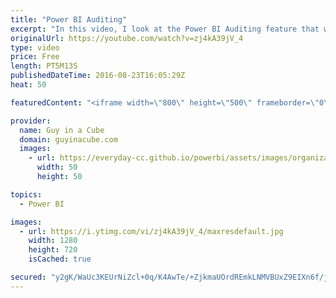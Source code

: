 ```yaml
---
title: "Power BI Auditing"
excerpt: "In this video, I look at the Power BI Auditing feature that was made available a few weeks ago. I show how to turn it on and how to search. This can be helpful with understanding who is doing what within your organization.  Offical Docs: https://powerbi.microsoft.com/en-us/documentation/powerbi-admin-auditing/"
originalUrl: https://youtube.com/watch?v=zj4kA39jV_4
type: video
price: Free
length: PT5M13S
publishedDateTime: 2016-08-23T16:05:29Z
heat: 50

featuredContent: "<iframe width=\"800\" height=\"500\" frameborder=\"0\" src=\"https://www.youtube.com/embed/zj4kA39jV_4\" allow=\"accelerometer; autoplay; encrypted-media; gyroscope; picture-in-picture\" allowfullscreen></iframe>"

provider:
  name: Guy in a Cube
  domain: guyinacube.com
  images:
    - url: https://everyday-cc.github.io/powerbi/assets/images/organizations/guyinacube.com-50x50.jpg
      width: 50
      height: 50

topics:
  - Power BI

images:
  - url: https://i.ytimg.com/vi/zj4kA39jV_4/maxresdefault.jpg
    width: 1280
    height: 720
    isCached: true

secured: "y2gK/WaUc3KEUrNiZcl+0q/K4AwTe/+ZjkmaUOrdREmkLNMVBUxZ9EIXn6f/jDlH2ChAIpHFg+Fi915ODX6JhX+Z22r7SThHswh+LjEIV7GbDIgJgcG9QyZzQ+fJ2vYqbwLxK43J5pafLhGawIK1BxY/Q5CR/JfscQFOFVvunw7FtJBHaoyzza9NXXPsQsZRoNXLQk8Xo/BnglIh0ibF8T5AkdKcn/m9WmuhNYI0uN8jv/VvQDhzf5OlQSgxDzzz638ldr0cRITNL+O9No5B1sOOnHqfQMUp0iXSYi6U82YUrCzuIsG2657qwoUznIO+olEko/mMtZpjdyuQl2kT0vVMLImltHozrXgFlD3R3ualqEYBbQcVjsiyQX4Cc+fi4P37CFAvM6CQsDp4y0lJarl9MENRTWfPpv1HEcMumvU=;mOpy2sdN4rSvV0zx9UQfWw=="
---
```


